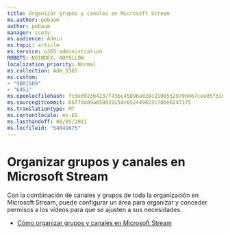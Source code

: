 ```yaml
---
title: Organizar grupos y canales en Microsoft Stream
ms.author: pebaum
author: pebaum
manager: scotv
ms.audience: Admin
ms.topic: article
ms.service: o365-administration
ROBOTS: NOINDEX, NOFOLLOW
localization_priority: Normal
ms.collection: Adm_O365
ms.custom:
- "9001509"
- "6451"
ms.openlocfilehash: fcded92364237f43bc45896a028c2100532979d467cee05f3166118a02894831
ms.sourcegitcommit: b5f7da89a650d2915dc652449623c78be6247175
ms.translationtype: MT
ms.contentlocale: es-ES
ms.lasthandoff: 08/05/2021
ms.locfileid: "54041675"
---
```

# <a name="organize-groups-and-channels-in-microsoft-stream"></a>Organizar grupos y canales en Microsoft Stream

Con la combinación de canales y grupos de toda la organización en Microsoft Stream, puede configurar un área para organizar y conceder permisos a los vídeos para que se ajusten a sus necesidades.  

- [Cómo organizar grupos y canales en Microsoft Stream](https://docs.microsoft.com/stream/groups-channels-organization)
